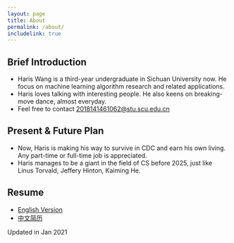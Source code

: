 ```yaml
---
layout: page
title: About
permalink: /about/
includelink: true
---
```


## Brief Introduction
- Haris Wang is a third-year undergraduate in Sichuan University now. He focus on machine learning algorithm research and related applications.
- Haris loves talking with interesting people. He also keens on breaking-move dance, almost everyday.
- Feel free to contact [2018141461062@stu.scu.edu.cn](2018141461062@stu.scu.edu.cn)

## Present & Future Plan
- Now, Haris is making his way to survive in CDC and earn his own living. Any part-time or full-time job is appreciated.
- Haris manages to be a giant in the field of CS before 2025, just like Linus Torvald, Jeffery Hinton, Kaiming He.

## Resume
- [English Version](https://github.com/Dynmi/Dynmi.github.io/blob/master/resume_wanghan_EN.pdf)
- [中文简历](https://github.com/Dynmi/Dynmi.github.io/blob/master/resume_wanghan_CN.pdf)


Updated in Jan 2021